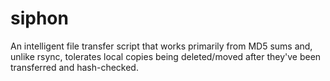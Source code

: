 siphon
======

An intelligent file transfer script that works primarily from MD5 sums and, unlike rsync, tolerates local copies being deleted/moved after they've been transferred and hash-checked.
